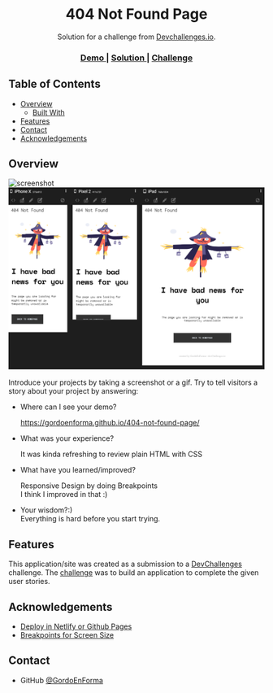 <!-- Please update value in the {}  -->

<h1 align="center">404 Not Found Page</h1>

<div align="center">
   Solution for a challenge from  <a href="http://devchallenges.io" target="_blank">Devchallenges.io</a>.
</div>

<div align="center">
  <h3>
    <a href="https://gordoenforma.github.io/404-not-found-page/">
      Demo
    </a>
    <span> | </span>
    <a href="https://github.com/GordoEnForma/404-not-found-page">
      Solution
    </a>
    <span> | </span>
    <a href="https://devchallenges.io/challenges/wBunSb7FPrIepJZAg0sY">
      Challenge
    </a>
  </h3>
</div>

<!-- TABLE OF CONTENTS -->

## Table of Contents

- [Overview](#overview)
  - [Built With](#built-with)
- [Features](#features)
- [Contact](#contact)
- [Acknowledgements](#acknowledgements)

<!-- OVERVIEW -->

## Overview

![screenshot](screenshots/127%20-%20Generic%20Laptop%20-%202022-5-13%20at%201.19.41%20A.%C2%A0M..jpg)
![screenshot](screenshots/Captura.PNG)

Introduce your projects by taking a screenshot or a gif. Try to tell visitors a story about your project by answering:

- Where can I see your demo?  

  https://gordoenforma.github.io/404-not-found-page/
- What was your experience?

  It was kinda refreshing to review plain HTML with CSS

- What have you learned/improved?

  Responsive Design by doing Breakpoints  
  I think I improved in that :)

- Your wisdom?:)  
  Everything is hard before you start trying.

## Features

<!-- List the features of your application or follow the template. Don't share the figma file here :) -->

This application/site was created as a submission to a [DevChallenges](https://devchallenges.io/challenges) challenge. The [challenge](https://devchallenges.io/challenges/wBunSb7FPrIepJZAg0sY) was to build an application to complete the given user stories.

## Acknowledgements

<!-- This section should list any articles or add-ons/plugins that helps you to complete the project. This is optional but it will help you in the future. For exmpale -->

- [Deploy in Netlify or Github Pages](https://devchallenges-blogs.web.app/how-to-replicate-design/)
- [Breakpoints for Screen Size](https://getbootstrap.com/docs/5.0/layout/breakpoints/)

## Contact

- GitHub [@GordoEnForma](https://{github.com/GordoEnForma})
